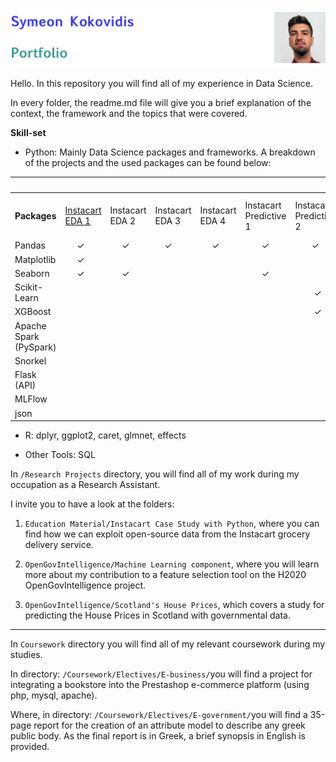 ![ID banner](id_banner.jpg)

Hello. In this repository you will find all of my experience in Data Science.

In every folder, the readme.md file will give you a brief explanation of the context, the framework and the topics that were covered.

**Skill-set**  

* Python: Mainly Data Science packages and frameworks. A breakdown of the projects and the used packages can be found below:

<div class="tg-wrap"><table id="tg-hFUOv"><thead><tr><th></th><th colspan="11">Projects</th></tr></thead><tbody><tr><td><span style="font-weight:700;font-style:normal">Packages</span></td><td><a href="https://github.com/kokovidis/portfolio/tree/master/Research%20Projects/Educational%20Material/Instacart%20Case%20Study%20with%20Python" target="_blank" rel="noopener noreferrer">Instacart</a><br><a href="https://github.com/kokovidis/portfolio/tree/master/Research%20Projects/Educational%20Material/Instacart%20Case%20Study%20with%20Python" target="_blank" rel="noopener noreferrer">EDA 1</a></td><td>Instacart<br>EDA 2</td><td>Instacart<br>EDA 3</td><td>Instacart<br>EDA 4</td><td>Instacart<br>Predictive 1</td><td>Instacart<br>Predictive 2</td><td>Automobile <br>Strategy <br>Report</td><td>Employee<br>Attrition</td><td>Movie <br>Recommendation <br>Systems</td><td>Labelling Yelp's<br>Restaurant <br>Reviews<br></td><td>Spotify<br>Streaming<br>Data<br></td></tr><tr><td>Pandas</td><td>&nbsp;&nbsp;&nbsp;&nbsp;&nbsp;✓</td><td>&nbsp;&nbsp;&nbsp;&nbsp;&nbsp;✓</td><td><span style="font-weight:400;font-style:normal">&nbsp;&nbsp;&nbsp;&nbsp;✓</span></td><td>&nbsp;&nbsp;&nbsp;&nbsp;&nbsp;✓</td><td><span style="font-weight:400;font-style:normal">&nbsp;&nbsp;&nbsp;&nbsp;&nbsp;&nbsp;&nbsp;✓</span></td><td><span style="font-weight:400;font-style:normal">&nbsp;&nbsp;&nbsp;&nbsp;&nbsp;&nbsp;&nbsp;✓</span></td><td>&nbsp;&nbsp;&nbsp;&nbsp;&nbsp;&nbsp;&nbsp;&nbsp;✓</td><td><span style="font-weight:400;font-style:normal">&nbsp;&nbsp;&nbsp;&nbsp;&nbsp;&nbsp;✓</span></td><td><span style="font-weight:400;font-style:normal">&nbsp;&nbsp;&nbsp;&nbsp;&nbsp;&nbsp;&nbsp;&nbsp;&nbsp;&nbsp;&nbsp;✓</span></td><td></td><td><span style="font-weight:400;font-style:normal">&nbsp;&nbsp;&nbsp;&nbsp;&nbsp;&nbsp;&nbsp;✓</span></td></tr><tr><td>Matplotlib</td><td><span style="font-weight:400;font-style:normal">&nbsp;&nbsp;&nbsp;&nbsp;&nbsp;✓</span></td><td></td><td></td><td></td><td></td><td></td><td></td><td></td><td></td><td></td><td><span style="font-weight:400;font-style:normal">&nbsp;&nbsp;&nbsp;&nbsp;&nbsp;&nbsp;✓</span></td></tr><tr><td>Seaborn</td><td><span style="font-weight:400;font-style:normal">&nbsp;&nbsp;&nbsp;&nbsp;&nbsp;✓</span></td><td><span style="font-weight:400;font-style:normal">&nbsp;&nbsp;&nbsp;&nbsp;&nbsp;✓</span></td><td></td><td></td><td>&nbsp;&nbsp;&nbsp;&nbsp;&nbsp;&nbsp;&nbsp;✓</td><td></td><td></td><td><span style="font-weight:400;font-style:normal">&nbsp;&nbsp;&nbsp;&nbsp;&nbsp;&nbsp;✓</span></td><td></td><td></td><td><span style="font-weight:400;font-style:normal">&nbsp;&nbsp;&nbsp;&nbsp;&nbsp;&nbsp;✓</span></td></tr><tr><td>Scikit-Learn</td><td></td><td></td><td></td><td></td><td></td><td><span style="font-weight:400;font-style:normal">&nbsp;&nbsp;&nbsp;&nbsp;&nbsp;&nbsp;&nbsp;&nbsp;✓</span></td><td><span style="font-weight:400;font-style:normal">&nbsp;&nbsp;&nbsp;&nbsp;&nbsp;&nbsp;&nbsp;&nbsp;✓</span></td><td><span style="font-weight:400;font-style:normal">&nbsp;&nbsp;&nbsp;&nbsp;&nbsp;&nbsp;✓</span></td><td></td><td></td><td><span style="font-weight:400;font-style:normal">&nbsp;&nbsp;&nbsp;&nbsp;&nbsp;&nbsp;✓</span></td></tr><tr><td>XGBoost</td><td></td><td></td><td></td><td></td><td></td><td><span style="font-weight:400;font-style:normal">&nbsp;&nbsp;&nbsp;&nbsp;&nbsp;&nbsp;&nbsp;&nbsp;✓</span></td><td><span style="font-weight:400;font-style:normal">&nbsp;&nbsp;&nbsp;&nbsp;&nbsp;&nbsp;&nbsp;&nbsp;✓</span></td><td><span style="font-weight:400;font-style:normal">&nbsp;&nbsp;&nbsp;&nbsp;&nbsp;&nbsp;✓</span></td><td></td><td></td><td><span style="font-weight:400;font-style:normal">&nbsp;&nbsp;&nbsp;&nbsp;&nbsp;&nbsp;✓</span></td></tr><tr><td>Apache Spark<br>(PySpark)</td><td></td><td></td><td></td><td></td><td></td><td></td><td></td><td></td><td><span style="font-weight:400;font-style:normal">            ✓</span></td><td>&nbsp;&nbsp;&nbsp;&nbsp;&nbsp;&nbsp;&nbsp;&nbsp;&nbsp;&nbsp;&nbsp;<span style="font-weight:400;font-style:normal">✓</span></td><td></td></tr><tr><td>Snorkel</td><td></td><td></td><td></td><td></td><td></td><td></td><td></td><td></td><td></td><td><span style="font-weight:400;font-style:normal">       &nbsp;&nbsp; ✓</span></td><td></td></tr><tr><td>Flask (API)</td><td></td><td></td><td></td><td></td><td></td><td></td><td></td><td></td><td>&nbsp;&nbsp;&nbsp;&nbsp;&nbsp;&nbsp;&nbsp;&nbsp;&nbsp;&nbsp;<span style="font-weight:400;font-style:normal">✓</span></td><td></td><td></td></tr><tr><td>MLFlow</td><td></td><td></td><td></td><td></td><td></td><td></td><td></td><td></td><td>          <span style="font-weight:400;font-style:normal">✓</span></td><td></td><td></td></tr><tr><td>json</td><td></td><td></td><td></td><td></td><td></td><td></td><td></td><td></td><td><span style="font-weight:400;font-style:normal">&nbsp;&nbsp;&nbsp;&nbsp;&nbsp;&nbsp;&nbsp;&nbsp;&nbsp;&nbsp;✓</span></td><td></td><td></td></tr></tbody></table></div><script charset="utf-8">var TGSort=window.TGSort||function(n){"use strict";function r(n){return n?n.length:0}function t(n,t,e,o=0){for(e=r(n);o<e;++o)t(n[o],o)}function e(n){return n.split("").reverse().join("")}function o(n){var e=n[0];return t(n,function(n){for(;!n.startsWith(e);)e=e.substring(0,r(e)-1)}),r(e)}function u(n,r,e=[]){return t(n,function(n){r(n)&&e.push(n)}),e}var a=parseFloat;function i(n,r){return function(t){var e="";return t.replace(n,function(n,t,o){return e=t.replace(r,"")+"."+(o||"").substring(1)}),a(e)}}var s=i(/^(?:\s*)([+-]?(?:\d+)(?:,\d{3})*)(\.\d*)?$/g,/,/g),c=i(/^(?:\s*)([+-]?(?:\d+)(?:\.\d{3})*)(,\d*)?$/g,/\./g);function f(n){var t=a(n);return!isNaN(t)&&r(""+t)+1>=r(n)?t:NaN}function d(n){var e=[],o=n;return t([f,s,c],function(u){var a=[],i=[];t(n,function(n,r){r=u(n),a.push(r),r||i.push(n)}),r(i)<r(o)&&(o=i,e=a)}),r(u(o,function(n){return n==o[0]}))==r(o)?e:[]}function v(n){if("TABLE"==n.nodeName){for(var a=function(r){var e,o,u=[],a=[];return function n(r,e){e(r),t(r.childNodes,function(r){n(r,e)})}(n,function(n){"TR"==(o=n.nodeName)?(e=[],u.push(e),a.push(n)):"TD"!=o&&"TH"!=o||e.push(n)}),[u,a]}(),i=a[0],s=a[1],c=r(i),f=c>1&&r(i[0])<r(i[1])?1:0,v=f+1,p=i[f],h=r(p),l=[],g=[],N=[],m=v;m<c;++m){for(var T=0;T<h;++T){r(g)<h&&g.push([]);var C=i[m][T],L=C.textContent||C.innerText||"";g[T].push(L.trim())}N.push(m-v)}t(p,function(n,t){l[t]=0;var a=n.classList;a.add("tg-sort-header"),n.addEventListener("click",function(){var n=l[t];!function(){for(var n=0;n<h;++n){var r=p[n].classList;r.remove("tg-sort-asc"),r.remove("tg-sort-desc"),l[n]=0}}(),(n=1==n?-1:+!n)&&a.add(n>0?"tg-sort-asc":"tg-sort-desc"),l[t]=n;var i,f=g[t],m=function(r,t){return n*f[r].localeCompare(f[t])||n*(r-t)},T=function(n){var t=d(n);if(!r(t)){var u=o(n),a=o(n.map(e));t=d(n.map(function(n){return n.substring(u,r(n)-a)}))}return t}(f);(r(T)||r(T=r(u(i=f.map(Date.parse),isNaN))?[]:i))&&(m=function(r,t){var e=T[r],o=T[t],u=isNaN(e),a=isNaN(o);return u&&a?0:u?-n:a?n:e>o?n:e<o?-n:n*(r-t)});var C,L=N.slice();L.sort(m);for(var E=v;E<c;++E)(C=s[E].parentNode).removeChild(s[E]);for(E=v;E<c;++E)C.appendChild(s[v+L[E-v]])})})}}n.addEventListener("DOMContentLoaded",function(){for(var t=n.getElementsByClassName("tg"),e=0;e<r(t);++e)try{v(t[e])}catch(n){}})}(document)</script>


* R: dplyr, ggplot2, caret, glmnet, effects


* Other Tools: SQL

In `/Research Projects` directory, you will find all of my work during my occupation as a Research Assistant. 

I invite you to have a look at the folders:  

1. `Education Material/Instacart Case Study with Python`, where you can find how we can exploit open-source data from the Instacart grocery delivery service.

2. `OpenGovIntelligence/Machine Learning component`, where you will learn more about my contribution to a feature selection tool on the H2020 OpenGovIntelligence project.

3. `OpenGovIntelligence/Scotland's House Prices`, which covers a study for predicting the House Prices in Scotland with governmental data.


<hr> </hr>

In `Coursework` directory you will find all of my relevant coursework during my studies. 


In directory:
`/Coursework/Electives/E-business/`you will find a project for integrating a bookstore into the Prestashop e-commerce platform (using php, mysql, apache).


Where, in directory:
`/Coursework/Electives/E-government/`you will find a 35-page report for the creation of an attribute model to describe any greek public body. As the final report is in Greek, a brief synopsis in English is provided.